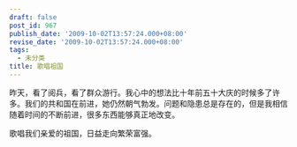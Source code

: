 ```yaml
---
draft: false
post_id: 967
publish_date: '2009-10-02T13:57:24.000+08:00'
revise_date: '2009-10-02T13:57:24.000+08:00'
tags:
  - 未分类
title: 歌唱祖国
---
```


昨天，看了阅兵，看了群众游行。我心中的想法比十年前五十大庆的时候多了许多。我们的共和国在前进，她仍然朝气勃发。问题和隐患总是存在的，但是我相信随着时间的不断前进，很多东西能够真正地改变。

歌唱我们亲爱的祖国，日益走向繁荣富强。
